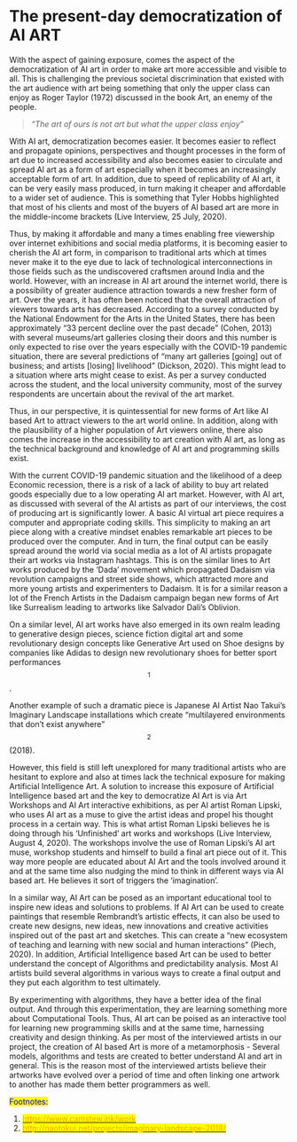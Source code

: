 # The present-day democratization of AI ART

With the aspect of gaining exposure, comes the aspect of the democratization of AI art in order to make art more accessible and visible to all. This is challenging the previous societal discrimination that existed with the art audience with art being something that only the upper class can enjoy as Roger Taylor (1972) discussed in the book Art, an enemy of the people.

> _“The art of ours is not art but what the upper class enjoy”_

With AI art, democratization becomes easier. It becomes easier to reflect and propagate opinions, perspectives and thought processes in the form of art due to increased accessibility and also becomes easier to circulate and spread AI art as a form of art especially when it becomes an increasingly acceptable form of art. In addition, due to speed of replicability of AI art, it can be very easily mass produced, in turn making it cheaper and affordable to a wider set of audience. This is something that Tyler Hobbs highlighted that most of his clients and most of the buyers of AI based art are more in the middle-income brackets (Live Interview, 25 July, 2020).

Thus, by making it affordable and many a times enabling free viewership over internet exhibitions and social media platforms, it is becoming easier to cherish the AI art form, in comparison to traditional arts which at times never make it to the eye due to lack of technological interconnections in those fields such as the undiscovered craftsmen around India and the world. However, with an increase in AI art around the internet world, there is a possibility of greater audience attraction towards a new fresher form of art. Over the years, it has often been noticed that the overall attraction of viewers towards arts has decreased. According to a survey conducted by the National Endowment for the Arts in the United States, there has been approximately “33 percent decline over the past decade” (Cohen, 2013) with several museums/art galleries closing their doors and this number is only expected to rise over the years especially with the COVID-19 pandemic situation, there are several predictions of “many art galleries \[going] out of business; and artists \[losing] livelihood” (Dickson, 2020). This might lead to a situation where arts might cease to exist. As per a survey conducted across the student, and the local university community, most of the survey respondents are uncertain about the revival of the art market.

Thus, in our perspective, it is quintessential for new forms of Art like AI based Art to attract viewers to the art world online. In addition, along with the plausibility of a higher population of Art viewers online, there also comes the increase in the accessibility to art creation with AI art, as long as the technical background and knowledge of AI art and programming skills exist.

With the current COVID-19 pandemic situation and the likelihood of a deep Economic recession, there is a risk of a lack of ability to buy art related goods especially due to a low operating AI art market. However, with AI art, as discussed with several of the AI artists as part of our interviews, the cost of producing art is significantly lower. A basic AI virtual art piece requires a computer and appropriate coding skills. This simplicity to making an art piece along with a creative mindset enables remarkable art pieces to be produced over the computer. And in turn, the final output can be easily spread around the world via social media as a lot of AI artists propagate their art works via Instagram hashtags. This is on the similar lines to Art works produced by the ‘Dada’ movement which propagated Dadaism via revolution campaigns and street side shows, which attracted more and more young artists and experimenters to Dadaism. It is for a similar reason a lot of the French Artists in the Dadaism campaign began new forms of Art like Surrealism leading to artworks like Salvador Dali’s Oblivion.

On a similar level, AI art works have also emerged in its own realm leading to generative design pieces, science fiction digital art and some revolutionary design concepts like Generative Art used on Shoe designs by companies like Adidas to design new revolutionary shoes for better sport performances$$^1$$.&#x20;

Another example of such a dramatic piece is Japanese AI Artist Nao Takui’s Imaginary Landscape installations which create “multilayered environments that don’t exist anywhere” $$^2$$   (2018).

However, this field is still left unexplored for many traditional artists who are hesitant to explore and also at times lack the technical exposure for making Artificial Intelligence Art. A solution to increase this exposure of Artificial Intelligence based art and the key to democratize AI Art is via Art Workshops and AI Art interactive exhibitions, as per AI artist Roman Lipski, who uses AI art as a muse to give the artist ideas and propel his thought process in a certain way. This is what artist Roman Lipski believes he is doing through his ‘Unfinished’ art works and workshops (Live Interview, August 4, 2020). The workshops involve the use of Roman Lipski’s AI art muse, workshop students and himself to build a final art piece out of it. This way more people are educated about AI Art and the tools involved around it and at the same time also nudging the mind to think in different ways via AI based art. He believes it sort of triggers the ‘imagination’.

In a similar way, AI Art can be posed as an important educational tool to inspire new ideas and solutions to problems. If AI Art can be used to create paintings that resemble Rembrandt’s artistic effects, it can also be used to create new designs, new ideas, new innovations and creative activities inspired out of the past art and sketches. This can create a “new ecosystem of teaching and learning with new social and human interactions” (Piech, 2020). In addition, Artificial Intelligence based Art can be used to better understand the concept of Algorithms and predictability analysis. Most AI artists build several algorithms in various ways to create a final output and they put each algorithm to test ultimately.

By experimenting with algorithms, they have a better idea of the final output. And through this experimentation, they are learning something more about Computational Tools. Thus, AI art can be poised as an interactive tool for learning new programming skills and at the same time, harnessing creativity and design thinking. As per most of the interviewed artists in our project, the creation of AI based Art is more of a metamorphosis - Several models, algorithms and tests are created to better understand AI and art in general. This is the reason most of the interviewed artists believe their artworks have evolved over a period of time and often linking one artwork to another has made them better programmers as well.



<mark style="color:orange;"></mark>

<mark style="color:orange;"></mark>

<mark style="color:blue;">Footnotes:</mark>

1. <mark style="color:orange;"></mark>[<mark style="color:orange;">https://www.camstew.ink/work</mark>](https://www.camstew.ink/work)<mark style="color:orange;"></mark>
2. <mark style="color:orange;"></mark>[<mark style="color:orange;">http://naotokui.net/projects/imaginary-landscape-2018/</mark>](http://naotokui.net/projects/imaginary-landscape-2018/)<mark style="color:orange;"></mark>
